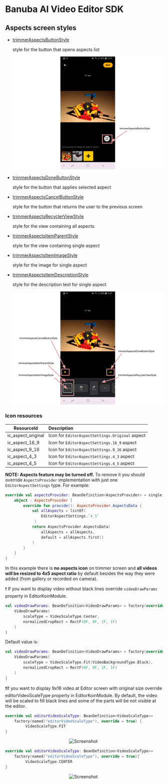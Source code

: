 # Banuba AI Video Editor SDK
## Aspects screen styles

- [trimmerAspectsButtonStyle](https://github.com/Banuba/ve-sdk-android-integration-sample/blob/main/app/src/main/res/values/themes.xml#L147)

    style for the button that opens aspects list

    ![img](screenshots/aspects1.png)

- [trimmerAspectsDoneButtonStyle](https://github.com/Banuba/ve-sdk-android-integration-sample/blob/main/app/src/main/res/values/themes.xml#L148)

    style for the button that applies selected aspect

- [trimmerAspectsCancelButtonStyle](https://github.com/Banuba/ve-sdk-android-integration-sample/blob/main/app/src/main/res/values/themes.xml#L149)

    style for the button that returns the user to the previous screen

- [trimmerAspectsRecyclerViewStyle](https://github.com/Banuba/ve-sdk-android-integration-sample/blob/main/app/src/main/res/values/themes.xml#L150)

    style for the view containing all aspects

- [trimmerAspectsItemParentStyle](https://github.com/Banuba/ve-sdk-android-integration-sample/blob/main/app/src/main/res/values/themes.xml#L151)

    style for the view containing single aspect

- [trimmerAspectsItemImageStyle](https://github.com/Banuba/ve-sdk-android-integration-sample/blob/main/app/src/main/res/values/themes.xml#L152)

    style for the image for single aspect

- [trimmerAspectsItemDescriptionStyle](https://github.com/Banuba/ve-sdk-android-integration-sample/blob/main/app/src/main/res/values/themes.xml#L153)

    style for the description text for single aspect

    ![img](screenshots/aspects2.png)


### Icon resources

| ResourceId        |   Description |
| ------------- | :------------- |
| ic_aspect_original | Icon for `EditorAspectSettings.Original` aspect |
| ic_aspect_16_9 | Icon for `EditorAspectSettings.16_9` aspect |
| ic_aspect_9_16 | Icon for `EditorAspectSettings.9_16` aspect |
| ic_aspect_4_3 | Icon for `EditorAspectSettings.4_3` aspect |
| ic_aspect_4_5 | Icon for `EditorAspectSettings.4_5` aspect |

**NOTE: Aspects feature may be turned off.** To remove it you should override `AspectsProvider` implementation with just one `EditorAspectSettings` type. For example:

```kotlin
override val aspectsProvider: BeanDefinition<AspectsProvider> = single(override = true) {
    object : AspectsProvider {
        override fun provide(): AspectsProvider.AspectsData {
            val allAspects = listOf(
                EditorAspectSettings.`4_5`
             )
            return AspectsProvider.AspectsData(
                allAspects = allAspects,
                default = allAspects.first()
            )
        }
    }
}
```

In this example there is **no aspects icon** on trimmer screen and **all videos will be resized to 4x5 aspect ratio** by default besides the way they were added (from gallery or recorded on camera).

:exclamation: If you want to display video without black lines override `videoDrawParams` property in EditorKoinModule.
```kotlin
val videoDrawParams: BeanDefinition<VideoDrawParams> = factory(override = true) {
    VideoDrawParams(
        scaleType = VideoScaleType.Center,
        normalizedCropRect = RectF(0F, 0F, 1F, 1F)
    )
}
```
Default value is:
```kotlin
val videoDrawParams: BeanDefinition<VideoDrawParams> = factory(override = true) {
    VideoDrawParams(
        scaleType = VideoScaleType.Fit(VideoBackgroundType.Black),
        normalizedCropRect = RectF(0F, 0F, 1F, 1F)
    )
}
```

:exclamation:If you want to display 9x16 video at Editor screen with original size override editorVideoScaleType property in EditorKoinModule. By default, the video will be scaled to fill black lines and some of the parts will be not visible at the editor.
```kotlin
override val editorVideoScaleType: BeanDefinition<VideoScaleType>=
    factory(named("editorVideoScaleType"), override = true) {
         VideoScaleType.FIT
}
```
<p align="center">
    <img src="screenshots/aspects3.png" alt="Screenshot" width="20%" height="auto" class="docs-screenshot"/>&nbsp;
</p>

```kotlin
override val editorVideoScaleType: BeanDefinition<VideoScaleType>=
    factory(named("editorVideoScaleType"), override = true){
         VideoScaleType.CENTER
}
```
<p align="center">
    <img src="screenshots/aspects4.png" alt="Screenshot" width="20%" height="auto" class="docs-screenshot"/>&nbsp;
</p>